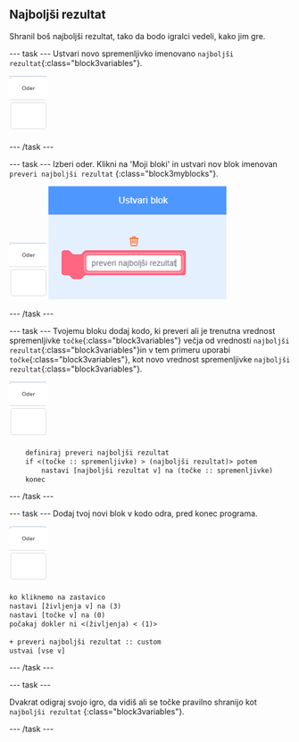 ## Najboljši rezultat

Shranil boš najboljši rezultat, tako da bodo igralci vedeli, kako jim gre.

\--- task \--- Ustvari novo spremenljivko imenovano `najboljši rezultat`{:class="block3variables"}.

![Figura odra](images/stage-sprite.png)

\--- /task \---

\--- task \--- Izberi oder. Klikni na 'Moji bloki' in ustvari nov blok imenovan `preveri najboljši rezultat` {:class="block3myblocks"}.

![Figura odra](images/stage-sprite.png) ![posnetek zaslona](images/dots-custom-1.png)

\--- /task \---

\--- task \--- Tvojemu bloku dodaj kodo, ki preveri ali je trenutna vrednost spremenljivke `točke`{:class="block3variables"} večja od vrednosti `najboljši rezultat`{:class="block3variables"}in v tem primeru uporabi `točke`{:class="block3variables"}, kot novo vrednost spremenljivke `najboljši rezultat`{:class="block3variables"}.

![Figura odra](images/stage-sprite.png)

```blocks3
    definiraj preveri najboljši rezultat
    if <(točke :: spremenljivke) > (najboljši rezultat)> potem
        nastavi [najboljši rezultat v] na (točke :: spremenljivke)
    konec
```

\--- /task \---

\--- task \--- Dodaj tvoj novi blok v kodo odra, pred konec programa.

![Figura odra](images/stage-sprite.png)

```blocks3
ko kliknemo na zastavico
nastavi [življenja v] na (3)
nastavi [točke v] na (0)
počakaj dokler ni <(življenja) < (1)>

+ preveri najboljši rezultat :: custom
ustvai [vse v]
```

\--- /task \---

\--- task \---

Dvakrat odigraj svojo igro, da vidiš ali se točke pravilno shranijo kot `najboljši rezultat` {:class="block3variables"}.

\--- /task \---